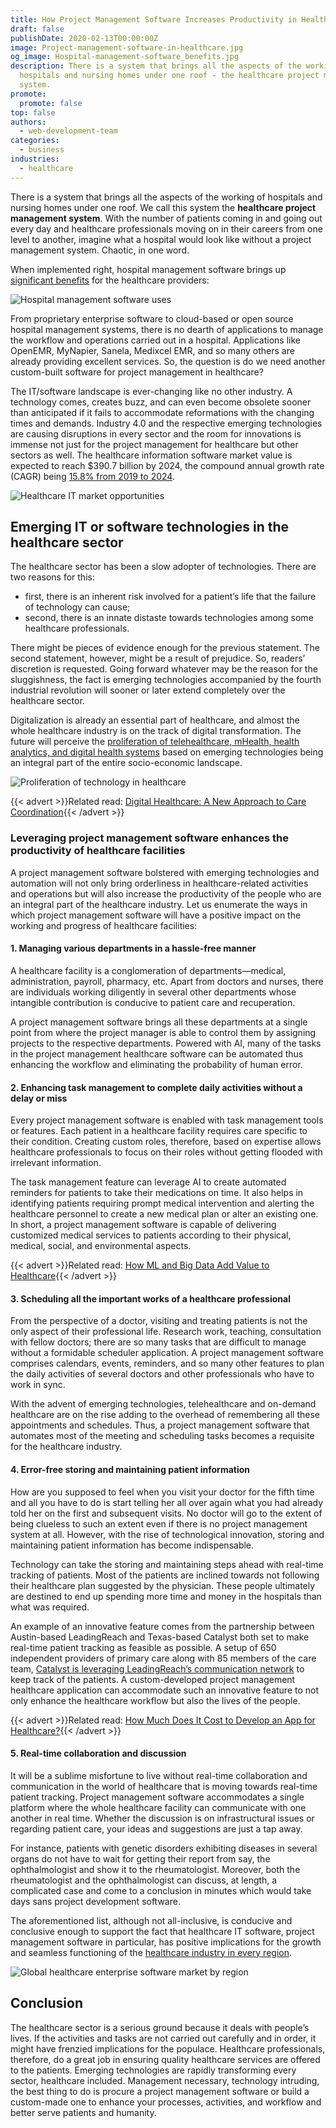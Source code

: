 ```yaml
---
title: How Project Management Software Increases Productivity in Healthcare?
draft: false
publishDate: 2020-02-13T00:00:00Z
image: Project-management-software-in-healthcare.jpg
og_image: Hospital-management-software_benefits.jpg
description: There is a system that brings all the aspects of the working of
  hospitals and nursing homes under one roof - the healthcare project management
  system.
promote:
  promote: false
top: false
authors:
  - web-development-team
categories:
  - business
industries:
  - healthcare
---
```

There is a system that brings all the aspects of the working of hospitals and nursing homes under one roof. We call this system the **healthcare project management system**. With the number of patients coming in and going out every day and healthcare professionals moving on in their careers from one level to another, imagine what a hospital would look like without a project management system. Chaotic, in one word.

When implemented right, hospital management software brings up <a href="https://www.goodfirms.co/blog/top-free-open-source-hospital-management-software" target="_blank">significant benefits</a> for the healthcare providers:

![Hospital management software uses](Hospital-management-software-benefits.jpg)

From proprietary enterprise software to cloud-based or open source hospital management systems, there is no dearth of applications to manage the workflow and operations carried out in a hospital. Applications like OpenEMR, MyNapier, Sanela, Medixcel EMR, and so many others are already providing excellent services. So, the question is do we need another custom-built software for project management in healthcare?

The IT/software landscape is ever-changing like no other industry. A technology comes, creates buzz, and can even become obsolete sooner than anticipated if it fails to accommodate reformations with the changing times and demands. Industry 4.0 and the respective emerging technologies are causing disruptions in every sector and the room for innovations is immense not just for the project management for healthcare but other sectors as well. The healthcare information software market value is expected to reach $390.7 billion by 2024, the compound annual growth rate (CAGR) being <a href="https://www.marketsandmarkets.com/Market-Reports/healthcare-it-252.html" target="_blank">15.8% from 2019 to 2024</a>.

![Healthcare IT market opportunities](Healthcare-it-market-opportunities.jpg)

## Emerging IT or software technologies in the healthcare sector

The healthcare sector has been a slow adopter of technologies. There are two reasons for this:
* first, there is an inherent risk involved for a patient’s life that the failure of technology can cause;
* second, there is an innate distaste towards technologies among some healthcare professionals.

There might be pieces of evidence enough for the previous statement. The second statement, however, might be a result of prejudice. So, readers’ discretion is requested. Going forward whatever may be the reason for the sluggishness, the fact is emerging technologies accompanied by the fourth industrial revolution will sooner or later extend completely over the healthcare sector.

Digitalization is already an essential part of healthcare, and almost the whole healthcare industry is on the track of digital transformation. The future will perceive the <a href="https://gminsights.wordpress.com/tag/video-consultation/" target="_blank">proliferation of telehealthcare, mHealth, health analytics, and digital health systems</a> based on emerging technologies being an integral part of the entire socio-economic landscape.

![Proliferation of technology in healthcare](Proliferation-of-technology-in-healthcare.jpg)

{{< advert >}}Related read: [Digital Healthcare: A New Approach to Care Coordination](https://anadea.info/blog/digital-healthcare-a-new-approach-to-care-coordination){{< /advert >}}

### Leveraging project management software enhances the productivity of healthcare facilities

A project management software bolstered with emerging technologies and automation will not only bring orderliness in healthcare-related activities and operations but will also increase the productivity of the people who are an integral part of the healthcare industry. Let us enumerate the ways in which project management software will have a positive impact on the working and progress of healthcare facilities:

#### 1. Managing various departments in a hassle-free manner

A healthcare facility is a conglomeration of departments—medical, administration, payroll, pharmacy, etc. Apart from doctors and nurses, there are individuals working diligently in several other departments whose intangible contribution is conducive to patient care and recuperation.

A project management software brings all these departments at a single point from where the project manager is able to control them by assigning projects to the respective departments. Powered with AI, many of the tasks in the project management healthcare software can be automated thus enhancing the workflow and eliminating the probability of human error.

#### 2. Enhancing task management to complete daily activities without a delay or miss

Every project management software is enabled with task management tools or features. Each patient in a healthcare facility requires care specific to their condition. Creating custom roles, therefore, based on expertise allows healthcare professionals to focus on their roles without getting flooded with irrelevant information.

The task management feature can leverage AI to create automated reminders for patients to take their medications on time. It also helps in identifying patients requiring prompt medical intervention and alerting the healthcare personnel to create a new medical plan or alter an existing one. In short, a project management software is capable of delivering customized medical services to patients according to their physical, medical, social, and environmental aspects.

{{< advert >}}Related read: [How ML and Big Data Add Value to Healthcare](https://anadea.info/blog/machine-learning-in-healthcare){{< /advert >}}

#### 3. Scheduling all the important works of a healthcare professional

From the perspective of a doctor, visiting and treating patients is not the only aspect of their professional life. Research work, teaching, consultation with fellow doctors; there are so many tasks that are difficult to manage without a formidable scheduler application. A project management software comprises calendars, events, reminders, and so many other features to plan the daily activities of several doctors and other professionals who have to work in sync.

With the advent of emerging technologies, telehealthcare and on-demand healthcare are on the rise adding to the overhead of remembering all these appointments and schedules. Thus, a project management software that automates most of the meeting and scheduling tasks becomes a requisite for the healthcare industry.

#### 4. Error-free storing and maintaining patient information

How are you supposed to feel when you visit your doctor for the fifth time and all you have to do is start telling her all over again what you had already told her on the first and subsequent visits. No doctor will go to the extent of being clueless to such an extent even if there is no project management system at all. However, with the rise of technological innovation, storing and maintaining patient information has become indispensable.

Technology can take the storing and maintaining steps ahead with real-time tracking of patients. Most of the patients are inclined towards not following their healthcare plan suggested by the physician. These people ultimately are destined to end up spending more time and money in the hospitals than what was required.

An example of an innovative feature comes from the partnership between Austin-based LeadingReach and Texas-based Catalyst both set to make real-time patient tracking as feasible as possible. A setup of 650 independent providers of primary care along with 85 members of the care team, <a href="https://www.mytechmag.com/news/leadingreach-catalyst-enhance-patient-care-to-the-tune-of-50-million-in-three-years-1550.html" target="_blank">Catalyst is leveraging LeadingReach’s communication network</a> to keep track of the patients. A custom-developed project management healthcare application can accommodate such an innovative feature to not only enhance the healthcare workflow but also the lives of the people.

{{< advert >}}Related read: [How Much Does It Cost to Develop an App for Healthcare?](https://anadea.info/guides/healthcare-app-development-cost){{< /advert >}}

#### 5. Real-time collaboration and discussion

It will be a sublime misfortune to live without real-time collaboration and communication in the world of healthcare that is moving towards real-time patient tracking. Project management software accommodates a single platform where the whole healthcare facility can communicate with one another in real time. Whether the discussion is on infrastructural issues or regarding patient care, your ideas and suggestions are just a tap away.

For instance, patients with genetic disorders exhibiting diseases in several organs do not have to wait for getting their report from say, the ophthalmologist and show it to the rheumatologist. Moreover, both the rheumatologist and the ophthalmologist can discuss, at length, a complicated case and come to a conclusion in minutes which would take days sans project development software.

The aforementioned list, although not all-inclusive, is conducive and conclusive enough to support the fact that healthcare IT software, project management software in particular, has positive implications for the growth and seamless functioning of the <a href="https://rubygarage.org/blog/types-of-healthcare-software" rel="nofollow" target="_blank">healthcare industry in every region</a>.

![Global healthcare enterprise software market by region](Global-healthcare-enterprise-software-market-by-region.jpg)

## Conclusion

The healthcare sector is a serious ground because it deals with people’s lives. If the activities and tasks are not carried out carefully and in order, it might have frenzied implications for the populace. Healthcare professionals, therefore, do a great job in ensuring quality healthcare services are offered to the patients. Emerging technologies are rapidly transforming every sector, healthcare included. Management necessary, technology intruding, the best thing to do is procure a project management software or build a custom-made one to enhance your processes, activities, and workflow and better serve patients and humanity.
